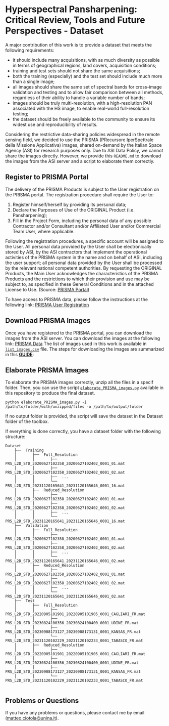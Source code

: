 # Hyperspectral Pansharpening: Critical Review, Tools and Future Perspectives - Dataset

A major contribution of this work is to provide a dataset that meets the following requirements:

- it should include many acquisitions, with as much diversity as possible in terms of geographical regions, land covers, acquisition conditions;
- training and test sets should not share the same acquisitions;
- both the training (especially) and the test set should include much more than a single image;
- all images should share the same set of spectral bands for cross-image validation and testing and to allow fair comparison between all methods, regardless of their ability to handle a variable number of bands;
- images should be truly multi-resolution, with a high-resolution PAN associated with the HS image, to enable real-world full-resolution testing;
- the dataset should be freely available to the community to ensure its widest use and reproducibility of results.


Considering the restrictive data-sharing policies widespread in the remote sensing field, we decided to use the PRISMA (PRecursore IperSpettrale della Missione Applicativa) images,
shared on-demand by the Italian Space Agency (ASI) for research purposes only. Due to ASI Data Policy, we cannot share the images directly. However, we provide this `README.md` to download the images from the ASI server and a script to elaborate them correctly.

## Register to PRISMA Portal

The delivery of the PRISMA Products is subject to the User registration on the PRISMA portal. The
registration procedure shall require the User to:
1. Register himself/herself by providing its personal data;
2. Declare the Purposes of Use of the ORIGINAL Product (i.e. Pansharpening);
3. Fill in the Project Form, including the personal data of any possible Contractor and/or Consultant and/or
Affiliated User and/or Commercial Team User, where applicable.

Following the registration procedures, a specific account will be assigned to the User. All personal data
provided by the User shall be electronically stored by ASI, by the ASI contractors that implement the
operational activities of the PRISMA system in the name and on behalf of ASI, including the user support; all personal data provided by the User shall be processed by the relevant national competent authorities. By
requesting the ORIGINAL Products, the Main User acknowledges the characteristics of the PRISMA
Products and the restrictions to which their provision and use may be subject to, as specified in these General
Conditions and in the attached License to Use. (Source: [PRISMA Portal](https://prisma.asi.it/))

To have access to PRISMA data, please follow the instructions at the following link: [PRISMA User Registration](https://prismauserregistration.asi.it/)


## Download PRISMA Images

Once you have registered to the PRISMA portal, you can download the images from the ASI server. You can download the images at the following link: [PRISMA Data](https://prisma.asi.it/)
The list of images used in this work is available in [`list_images.csv`](https://github.com/matciotola/hyperspectral_pansharpening_toolbox/tree/main/Dataset/list_images.csv) file.
The steps for downloading the images are summarized in this [**GUIDE**](https://github.com/matciotola/hyperspectral_pansharpening_toolbox/blob/main/Dataset/HowTo_download_PRISMA_images.pdf):



## Elaborate PRISMA Images

To elaborate the PRISMA images correctly, unzip all the files in a specif folder. 
Then, you can use the script [`elaborate_PRISMA_images.py`](https://github.com/matciotola/hyperspectral_pansharpening_toolbox/blob/main/elaborate_PRISMA_images.py) available in this repository to produce the final dataset.
<!---->

    python elaborate_PRISMA_images.py -i /path/to/folder/with/unzipped/files -o /path/to/output/folder

If no output folder is provided, the script will save the dataset in the Dataset folder of the toolbox.

If everything is done correctly, you have a dataset folder with the following structure:

```
Dataset
    ├──  Training
    │       ├──  Full_Resolution
    │       │       ├──  PRS_L2D_STD_20200627102358_20200627102402_0001_01.mat
    │       │       ├──  PRS_L2D_STD_20200627102358_20200627102402_0001_02.mat
    │       │       ├──  ...
    │       │       └──  PRS_L2D_STD_20231120165641_20231120165646_0001_16.mat
    │       ├──  Reduced_Resolution
    │       │       ├──  PRS_L2D_STD_20200627102358_20200627102402_0001_01.mat
    │       │       ├──  PRS_L2D_STD_20200627102358_20200627102402_0001_02.mat
    │       │       ├──  ...
    │       │       └──  PRS_L2D_STD_20231120165641_20231120165646_0001_16.mat
    ├──  Validation
    │       ├──  Full_Resolution
    │       │       ├──  PRS_L2D_STD_20200627102358_20200627102402_0001_01.mat
    │       │       ├──  PRS_L2D_STD_20200627102358_20200627102402_0001_02.mat
    │       │       ├──  ...
    │       │       └──  PRS_L2D_STD_20231120165641_20231120165646_0001_02.mat
    │       ├──  Reduced_Resolution
    │       │       ├──  PRS_L2D_STD_20200627102358_20200627102402_0001_01.mat
    │       │       ├──  PRS_L2D_STD_20200627102358_20200627102402_0001_02.mat
    │       │       ├──  ...
    │       │       └──  PRS_L2D_STD_20231120165641_20231120165646_0001_02.mat
    ├──  Test
    │       ├──  Full_Resolution
    │       │       ├──  PRS_L2D_STD_20220905101901_20220905101905_0001_CAGLIARI_FR.mat
    │       │       ├──  PRS_L2D_STD_20230824100356_20230824100400_0001_UDINE_FR.mat
    │       │       ├──  PRS_L2D_STD_20230908173127_20230908173131_0001_KANSAS_FR.mat
    │       │       └──  PRS_L2D_STD_20231120102229_20231120102233_0001_TABASCO_FR.mat
    │       ├──  Reduced_Resolution
    │       │       ├──  PRS_L2D_STD_20220905101901_20220905101905_0001_CAGLIARI_FR.mat
    │       │       ├──  PRS_L2D_STD_20230824100356_20230824100400_0001_UDINE_FR.mat
    │       │       ├──  PRS_L2D_STD_20230908173127_20230908173131_0001_KANSAS_FR.mat
    │       │       └──  PRS_L2D_STD_20231120102229_20231120102233_0001_TABASCO_FR.mat
    
```

## Problems or Questions

If you have any problems or questions, please contact me by email ([matteo.ciotola@unina.it](mailto:matteo.ciotola@unina.it)).